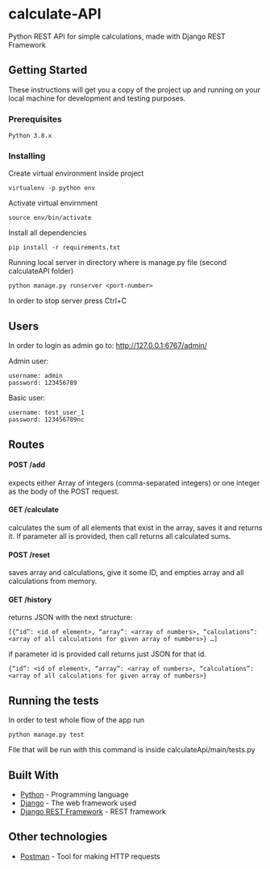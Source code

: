 # calculate-API

Python REST API for simple calculations, made with Django REST Framework

## Getting Started

These instructions will get you a copy of the project up and running on your local machine for development and testing purposes.

### Prerequisites

```
Python 3.8.x
```

### Installing

Create virtual environment inside project

```
virtualenv -p python env
```

Activate virtual envirnment

```
source env/bin/activate
```

Install all dependencies 

```
pip install -r requirements.txt
```

Running local server in directory where is manage.py file (second calculateAPI folder)

```
python manage.py runserver <port-number>
```
In order to stop server press Ctrl+C

## Users
In order to login as admin go to: http://127.0.0.1:6767/admin/

Admin user:

```
username: admin
password: 123456789
```

Basic user:

```
username: test_user_1
password: 123456789nc
```

## Routes


#### POST /add 

expects either Array of integers (comma-separated integers) or one integer as the body of the POST request.


#### GET /calculate

calculates the sum of all elements that exist in the array, saves it and returns it. If parameter all is provided, then call returns all calculated sums.


#### POST /reset

saves array and calculations, give it some ID, and empties array and all calculations from memory. 

#### GET /history

returns JSON with the next structure: 

```
[{“id”: <id of element>, “array”: <array of numbers>, “calculations”: <array of all calculations for given array of numbers>} …]
```

if parameter id is provided call returns just JSON for that id.

```
{“id”: <id of element>, “array”: <array of numbers>, “calculations”: <array of all calculations for given array of numbers>}
```

## Running the tests

In order to test whole flow of the app run

```
python manage.py test
```

File that will be run with this command is inside calculateApi/main/tests.py

## Built With

* [Python](https://www.python.org/) - Programming language
* [Django](https://www.djangoproject.com/) - The web framework used
* [Django REST Framework](https://www.django-rest-framework.org/) - REST framework

## Other technologies

* [Postman](https://www.postman.com/) - Tool for making HTTP requests
